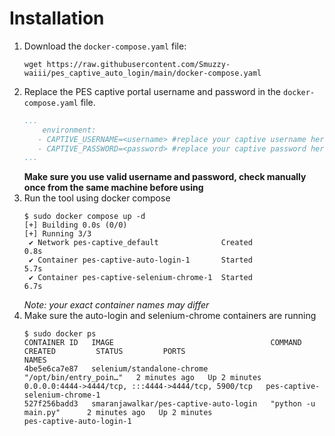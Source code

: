 # Installation

1. Download the `docker-compose.yaml` file:
   ```shell
   wget https://raw.githubusercontent.com/Smuzzy-waiii/pes_captive_auto_login/main/docker-compose.yaml
   ```
2. Replace the PES captive portal username and password in the `docker-compose.yaml` file.
   ```yaml
   ...
       environment:
      - CAPTIVE_USERNAME=<username> #replace your captive username here
      - CAPTIVE_PASSWORD=<password> #replace your captive password here
   ...
   ```
   **Make sure you use valid username and password, check manually once from the same machine before using**
3. Run the tool using docker compose
   ```
   $ sudo docker compose up -d
   [+] Building 0.0s (0/0)                                                                                                 
   [+] Running 3/3
    ✔ Network pes-captive_default              Created                                                                                     0.8s 
    ✔ Container pes-captive-auto-login-1       Started                                                                                     5.7s 
    ✔ Container pes-captive-selenium-chrome-1  Started                                                                                     6.7s 
   ```
   _Note: your exact container names may differ_
4. Make sure the auto-login and selenium-chrome containers are running
   ```
   $ sudo docker ps
   CONTAINER ID   IMAGE                                   COMMAND                  CREATED         STATUS         PORTS                                                 NAMES
   4be5e6ca7e87   selenium/standalone-chrome              "/opt/bin/entry_poin…"   2 minutes ago   Up 2 minutes   0.0.0.0:4444->4444/tcp, :::4444->4444/tcp, 5900/tcp   pes-captive-selenium-chrome-1
   527f256badd3   smaranjawalkar/pes-captive-auto-login   "python -u main.py"      2 minutes ago   Up 2 minutes                                                         pes-captive-auto-login-1
   ```

   
